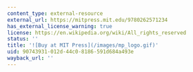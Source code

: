 ```yaml
---
content_type: external-resource
external_url: https://mitpress.mit.edu/9780262571234
has_external_license_warning: true
license: https://en.wikipedia.org/wiki/All_rights_reserved
status: ''
title: '![Buy at MIT Press](/images/mp_logo.gif)'
uid: 90743931-012d-44c0-8186-591d684a493e
wayback_url: ''
---
```

